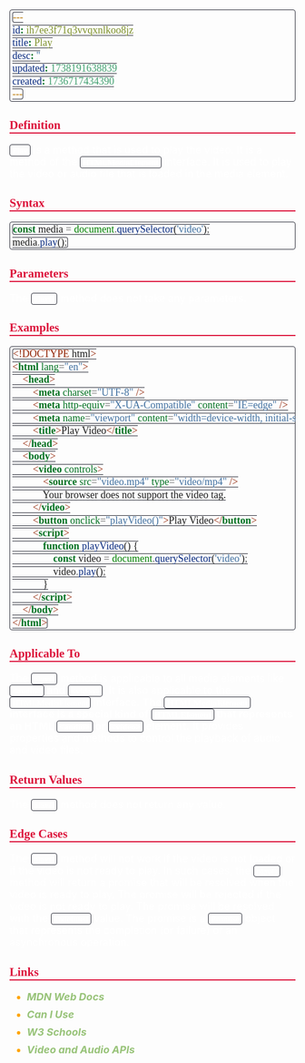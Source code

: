 ```yaml
---
id: ih7ee3f71q3vvqxnlkoo8jz
title: Play
desc: ''
updated: 1738191638839
created: 1736717434390
---
```


<!--#region styles-->
<style>
    * {
        font-size: 18px;
    }
    h1 {
        color: red;
        font-weight: bold;
        border-bottom: 2px solid red;
        font-family: 'Algerian';
        text-align: center;
        font-size: 2em;
    }
    h2 {
        color: crimson;
        font-weight: bold;
        font-family: 'Algerian';
        border-bottom: 2px solid crimson;
        font-size: 1.5em;
    }
    h3 {
        color: rgb(255, 0, 127);
        font-weight: bold;
        text-decoration: underline;
        font-size: 1.2em;
        font-size: 1.2em;
    }
    h4 {
        color: rgb(0, 255, 255);
        font-weight: bold;
        text-decoration: underline;
        font-size: 1em;
    }
    h5 {
        color: darkblue;
        font-weight: bold;
        font-style: italic;
        font-size: 0.9em;
    }
    code {
        font-family: 'Cascadia Code';
        border: 1px solid #282a36;
        border-radius: 4px;
        padding: 1px 4px;
    }
    pre {
        font-family: 'Cascadia Code';
        border: 1px solid #282a36;
        border-radius: 4px;
        padding: 1px 4px;
    }
    p {
        font-style: 'Cascadia Code';
        color: white;
    }
    li {
        margin-bottom: 10px;
        font-style: italic;
        font-weight: bold;
        color: orange;
    }
    ul {
        margin-bottom: 10px;
        font-style: italic;
        font-weight: bold;
        color: orange;
    }
    b {
        font-weight: bold;
        color: rgb(255, 0, 0);
    }
    u {
        text-decoration: underline;
        font-weight: bold;
        font-style: italic;
    }
    a {
        color: #98c379;
        text-decoration: none;
    }
    a:hover {
        text-decoration: underline;
    }
    i {
        font-style: italic;
        color: yellow;
    }
    blockquote {
        background: rgba(255, 0, 127, 0.1); /* Light pink background */
        border-left: 5px solid rgb(255, 0, 127); /* Bold pink left border */
        padding: 10px 15px;
        margin: 10px 0;
        font-style: italic;
        font-weight: bold;
        color: white;
    }
</style>
<!--#endregion-->

## Definition

`Play` is a method that is used to play the video. It is a method of the `HTMLMediaElement` interface. It is used to play the video or audio file that is loaded in the media element.

## Syntax

```js
const media = document.querySelector('video');
media.play();
```

## Parameters

The `play()` method does not take any parameters.

## Examples

```html
<!DOCTYPE html>
<html lang="en">
    <head>
        <meta charset="UTF-8" />
        <meta http-equiv="X-UA-Compatible" content="IE=edge" />
        <meta name="viewport" content="width=device-width, initial-scale=1.0" />
        <title>Play Video</title>
    </head>
    <body>
        <video controls>
            <source src="video.mp4" type="video/mp4" />
            Your browser does not support the video tag.
        </video>
        <button onclick="playVideo()">Play Video</button>
        <script>
            function playVideo() {
                const video = document.querySelector('video');
                video.play();
            }
        </script>
    </body>
</html>
```

## Applicable To

The `play()` method is applicable to all media elements like `<audio>` and `<video>`. It is also applicable to the `HTMLMediaElement` interface. **The `HTMLMediaElement` interface is a special kind of `HTMLElement` that represents an HTML `<audio>` or `<video>` element.** It provides properties and methods to control the playback of audio and video files.

## Return Values

The `play()` method does not return any value.

## Edge Cases

The `play()` method will not work if the video is not loaded or if the video is not ready to play. In such cases, the `play()` method will return a promise that will be resolved when the video is ready to play. The promise will be rejected if the video is not ready to play. The promise will be resolved with the `undefined` value. The promise is a `Promise` object that represents the completion (or failure) of an asynchronous operation.

## Links

-   [MDN Web Docs](https://developer.mozilla.org/en-US/docs/Web/API/HTMLMediaElement/play)
-   [Can I Use](https://caniuse.com/?search=play)
-   [W3 Schools](https://www.w3schools.com/tags/av_met_play.asp)
-   [Video and Audio APIs](https://developer.mozilla.org/en-US/docs/Learn/JavaScript/Client-side_web_APIs/Video_and_audio_APIs)
